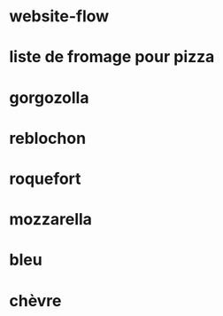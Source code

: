 # website-flow
# liste de fromage pour pizza
# gorgozolla
# reblochon
# roquefort
# mozzarella
# bleu
# chèvre